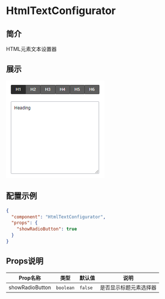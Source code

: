 # HtmlTextConfigurator

## 简介

HTML元素文本设置器

## 展示

![示例图片](./HtmlTextConfigurator.png)

## 配置示例

```json
{
  "component": "HtmlTextConfigurator",
  "props": {
    "showRadioButton": true
  }
}
```

## Props说明

| Prop名称        | 类型      | 默认值  | 说明                   |
| --------------- | --------- | ------- | ---------------------- |
| showRadioButton | `boolean` | `false` | 是否显示标题元素选择器 |
